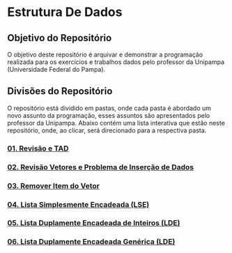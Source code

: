 # Estrutura De Dados

## Objetivo do Repositório
O objetivo deste repositório é arquivar e demonstrar a programação realizada para os exercícios e trabalhos dados pelo professor da Unipampa (Universidade Federal do Pampa).

## Divisões do Repositório
O repositório está dividido em pastas, onde cada pasta é abordado um novo assunto da programação, esses assuntos são apresentados pelo professor da Unipampa. Abaixo contém uma lista interativa que estão neste repositório, onde, ao clicar, será direcionado para a respectiva pasta.

### [01. Revisão e TAD](./Marco_1/Atividade_1)

### [02. Revisão Vetores e Problema de Inserção de Dados](./Marco_1/Atividade_2)

### [03. Remover Item do Vetor](./Marco_1/Atividade_3)

### [04. Lista Simplesmente Encadeada (LSE)](./Marco_1/Atividade_4)

### [05. Lista Duplamente Encadeada de Inteiros (LDE)](./Marco_1/Atividade_5)

### [06. Lista Duplamente Encadeada Genérica (LDE)](./Marco_1/Atividade_6)